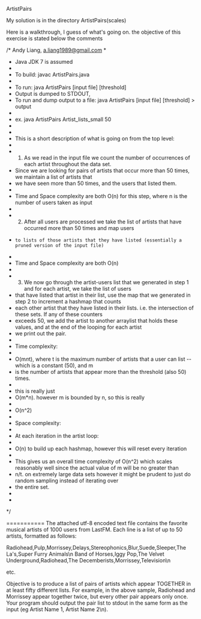 ArtistPairs

My solution is in the directory ArtistPairs(scales)

Here is a walkthrough, I guess of what's going on. the objective of this exercise is stated below the comments

/* Andy Liang, a.liang1989@gmail.com 
*
* Java JDK 7 is assumed 
*
* To build: javac ArtistPairs.java
*
* To run: java ArtistPairs [input file] [threshold]
* Output is dumped to STDOUT,
* To run and dump output to a file: java ArtistPairs [input file] [threshold] > output
*
* ex. java ArtistPairs Artist_lists_small 50
*
* 
* This is a short description of what is going on from the top level:
* 
* 1) As we read in the input file we count the number of occurrences of each artist throughout the data set.
*   Since we are looking for pairs of artists that occur more than 50 times, we maintain a list of artists that
*   we have seen more than 50 times, and the users that listed them.
* 
* Time and Space complexity are both O(n) for this step, where n is the number of users taken as input
* 
* 2) After all users are processed we take the list of artists that have occurred more than 50 times and map users
*	  to lists of those artists that they have listed (essentially a pruned version of the input file) 
* 
* Time and Space complexity are both O(n)
* 
* 3) We now go through the artist-users list that we generated in step 1 and for each artist, we take the list of users
*   that have listed that artist in their list, use the map that we generated in step 2 to increment a hashmap that counts 
*    each other artist that they have listed in their lists. i.e. the intersection of these sets. If any of these counters
*    exceeds 50, we add the artist to another arraylist that holds these values, and at the end of the looping for each artist
*    we print out the pair.
*    
*   Time complexity: 
* 
* O(m*n*t), where t is the maximum number of artists that a user can list -- which is a constant (50), and m 
* is the number of artists that appear more than the threshold (also 50) times.
* 
*	 this is really just 
*	 O(m*n). however m is bounded by n, so this is really
*
*	 O(n^2)
*	
*  Space complexity:
*  
*  At each iteration in the artist loop:
*  
*  O(n) to build up each hashmap, however this will reset every iteration
*
*	This gives us an overall time complexity of O(n^2) which scales reasonably well since the actual value of m will be no greater than
*	n/t. on extremely large data sets however it might be prudent to just do random sampling instead of iterating over
*  the entire set.
*  
*
*/


===========
The attached utf-8 encoded text file contains the favorite musical artists of 1000 users from LastFM. Each line is a list of up to 50 artists, formatted as follows:

 

Radiohead,Pulp,Morrissey,Delays,Stereophonics,Blur,Suede,Sleeper,The La's,Super Furry Animals\n Band of Horses,Iggy Pop,The Velvet Underground,Radiohead,The Decemberists,Morrissey,Television\n

etc.

 

Objective is to produce a list of pairs of artists which appear TOGETHER in at least fifty different lists. For example, in the above sample, Radiohead and Morrissey appear together twice, but every other pair appears only once. Your program should output the pair list to stdout in the same form as the input (eg Artist Name 1, Artist Name 2\n).
